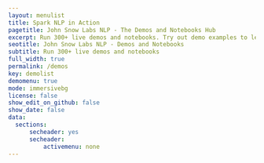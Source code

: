 ```yaml
---
layout: menulist
title: Spark NLP in Action
pagetitle: John Snow Labs NLP - The Demos and Notebooks Hub
excerpt: Run 300+ live demos and notebooks. Try out demo examples to learn and practice various NLP features offered by Spark NLP.
seotitle: John Snow Labs NLP - Demos and Notebooks
subtitle: Run 300+ live demos and notebooks
full_width: true
permalink: /demos
key: demolist
demomenu: true
mode: immersivebg
license: false
show_edit_on_github: false
show_date: false
data:
  sections:  
      secheader: yes
      secheader:
          activemenu: none  
---
```





